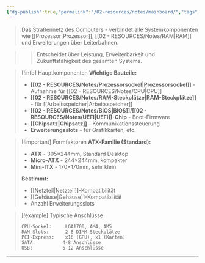 ```yaml
---
{"dg-publish":true,"permalink":"/02-resources/notes/mainboard/","tags":["ausbildung/gfn/ap1/vorbereitung","hardware/mainboard","informatik/architektur"],"noteIcon":"","updated":"2025-10-29T12:59:07.976+01:00"}
---
```



> Das Straßennetz des Computers - verbindet alle Systemkomponenten wie [[Prozessor\|Prozessor]], [[02 - RESOURCES/Notes/RAM\|RAM]] und Erweiterungen über Leiterbahnen.

>> Entscheidet über Leistung, Erweiterbarkeit und Zukunftsfähigkeit des gesamten Systems.

>[!info] Hauptkomponenten
>**Wichtige Bauteile:**
>- **[[02 - RESOURCES/Notes/Prozessorsockel\|Prozessorsockel]]** - Aufnahme für [[02 - RESOURCES/Notes/CPU\|CPU]]
>- **[[02 - RESOURCES/Notes/RAM-Steckplätze\|RAM-Steckplätze]]** - für [[Arbeitsspeicher\|Arbeitsspeicher]]
>- **[[02 - RESOURCES/Notes/BIOS\|BIOS]]/[[02 - RESOURCES/Notes/UEFI\|UEFI]]-Chip** - Boot-Firmware
>- **[[Chipsatz\|Chipsatz]]** - Kommunikationssteuerung
>- **Erweiterungsslots** - für Grafikkarten, etc.

>[!important] Formfaktoren
>**ATX-Familie (Standard):**
>- **ATX** - 305×244mm, Standard Desktop
>- **Micro-ATX** - 244×244mm, kompakter
>- **Mini-ITX** - 170×170mm, sehr klein
>
>**Bestimmt:**
>- [[Netzteil\|Netzteil]]-Kompatibilität
>- [[Gehäuse\|Gehäuse]]-Kompatibilität  
>- Anzahl Erweiterungsslots

>[!example] Typische Anschlüsse
>```
>CPU-Sockel:     LGA1700, AM4, AM5
>RAM-Slots:      2-8 DIMM-Steckplätze
>PCI-Express:    x16 (GPU), x1 (Karten)
>SATA:          4-8 Anschlüsse
>USB:           6-12 Anschlüsse
>```

---